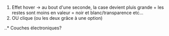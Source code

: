1. Effet hover -> au bout d'une seconde, la case devient pluis grande + les restes sont moins en valeur = noir et blanc/transparence etc...
2. OU clique (ou les deux grâce à une option)

..* Couches électroniques?
